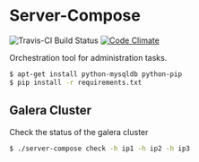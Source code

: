 # Server-Compose

![Travis-CI Build Status](https://travis-ci.org/TheCodeEngine/Galer-Replication-Check.svg?branch=develop "Travis-CI")
[![Code Climate](https://codeclimate.com/github/TheCodeEngine/Galer-Replication-Check/badges/gpa.svg)](https://codeclimate.com/github/TheCodeEngine/Galer-Replication-Check)

Orchestration tool for administration tasks.

```sh
$ apt-get install python-mysqldb python-pip
$ pip install -r requirements.txt
```


## Galera Cluster

Check the status of the galera cluster

```sh
$ ./server-compose check -h ip1 -h ip2 -h ip3
```
